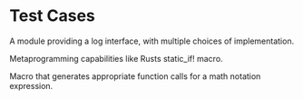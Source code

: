 # Test Cases

A module providing a log interface, with multiple choices of implementation.

Metaprogramming capabilities like Rusts static_if! macro.

Macro that generates appropriate function calls for a math notation expression.
